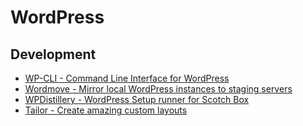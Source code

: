 # WordPress

## Development

- [WP-CLI - Command Line Interface for WordPress](http://wp-cli.org/)
- [Wordmove - Mirror local WordPress instances to staging servers](https://github.com/welaika/wordmove)
- [WPDistillery - WordPress Setup runner for Scotch Box](https://github.com/flurinduerst/WPDistillery)
- [Tailor - Create amazing custom layouts](http://gettailor.com/)

